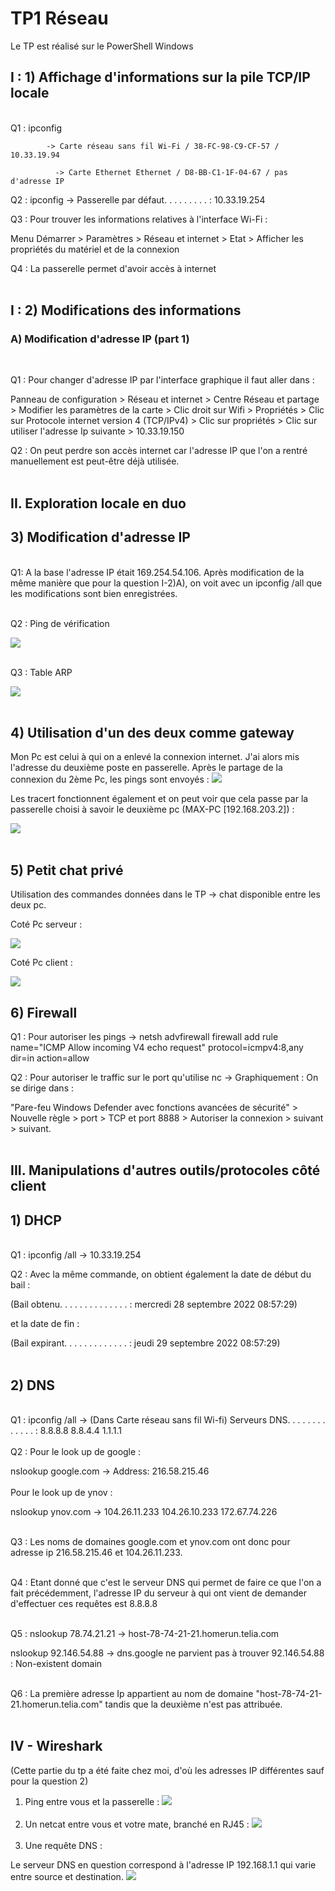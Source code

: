 # TP1 Réseau
Le TP est réalisé sur le PowerShell Windows
## I : 1) Affichage d'informations sur la pile TCP/IP locale
<br>
Q1 : ipconfig 

            -> Carte réseau sans fil Wi-Fi / 38-FC-98-C9-CF-57 / 10.33.19.94
              
              -> Carte Ethernet Ethernet / D8-BB-C1-1F-04-67 / pas d'adresse IP

Q2 : ipconfig -> Passerelle par défaut. . . . . . . . . : 10.33.19.254

Q3 : Pour trouver les informations relatives à l'interface Wi-Fi :

Menu Démarrer > Paramètres > Réseau et internet > Etat > Afficher les propriétés du matériel et de la connexion

Q4 : La passerelle permet d'avoir accès à internet 
<br><br>

## I : 2) Modifications des informations
### A) Modification d'adresse IP (part 1)
<br>

Q1 : Pour changer d'adresse IP par l'interface graphique il faut aller dans  :

Panneau de configuration > Réseau et internet > Centre Réseau et partage > Modifier les paramètres de la carte > Clic droit sur Wifi > Propriétés > Clic sur Protocole internet version 4 (TCP/IPv4) > Clic sur propriétés > Clic sur utiliser l'adresse Ip suivante > 10.33.19.150

Q2 : On peut perdre son accès internet car l'adresse IP que l'on a rentré manuellement est peut-être déjà utilisée.
<br><br>

## II. Exploration locale en duo
## 3) Modification d'adresse IP
<br>
Q1: A la base l'adresse IP était 169.254.54.106. Après modification de la même manière que pour la question I-2)A), on voit avec un ipconfig /all que les modifications sont bien enregistrées.
<br><br>

Q2 : Ping de vérification

![](ping.png)
<br><br>

Q3 : Table ARP

![](arp.PNG)
<br><br>

## 4) Utilisation d'un des deux comme gateway
Mon Pc est celui à qui on a enlevé la connexion internet. J'ai alors mis l'adresse du deuxième poste en passerelle. Après le partage de la connexion du 2ème Pc, les pings sont envoyés :
![](ping2.PNG)

Les tracert fonctionnent également et on peut voir que cela passe par la passerelle choisi à savoir le deuxième pc (MAX-PC [192.168.203.2]) :

![](tracert.PNG)
<br><br>

## 5) Petit chat privé
Utilisation des commandes données dans le TP -> chat disponible entre les deux pc.

Coté Pc serveur :

![](chat2.PNG)

Coté Pc client :

![](chat.PNG)
## 6) Firewall
Q1 : Pour autoriser les pings -> netsh advfirewall firewall add rule name="ICMP Allow incoming V4 echo request" protocol=icmpv4:8,any dir=in action=allow

Q2 : Pour autoriser le traffic sur le port qu'utilise nc -> Graphiquement : On se dirige dans :

"Pare-feu Windows Defender avec fonctions avancées de sécurité" > Nouvelle règle > port > TCP et port 8888 > Autoriser la connexion > suivant > suivant.
<br><br>

## III. Manipulations d'autres outils/protocoles côté client
## 1) DHCP
<br>
Q1 : ipconfig /all -> 10.33.19.254

Q2 : Avec la même commande, on obtient également la date de début du bail :

(Bail obtenu. . . . . . . . . . . . . . : mercredi 28 septembre 2022 08:57:29) 

et la date de fin :

(Bail expirant. . . . . . . . . . . . . : jeudi 29 septembre 2022 08:57:29)
<br><br>

## 2) DNS
<br>
Q1 : ipconfig /all -> (Dans Carte réseau sans fil Wi-fi)    Serveurs DNS. . .  . . . . . . . . . . : 8.8.8.8
                                       8.8.4.4
                                       1.1.1.1
<br><br>
Q2 : Pour le look up de google :

nslookup google.com -> Address:   216.58.215.46
<br><br>
Pour le look up de ynov :

nslookup ynov.com ->           104.26.11.233
          104.26.10.233
          172.67.74.226

<br>
Q3 : Les noms de domaines google.com et ynov.com ont donc pour adresse ip 216.58.215.46 et 104.26.11.233.
<br><br>

Q4 : Etant donné que c'est le serveur DNS qui permet de faire ce que l'on a fait précédemment, l'adresse IP du serveur à qui ont vient de demander d'effectuer ces requêtes est 8.8.8.8
<br><br>

Q5 : nslookup 78.74.21.21 -> host-78-74-21-21.homerun.telia.com

nslookup 92.146.54.88 -> dns.google ne parvient pas à trouver 92.146.54.88 : Non-existent domain
<br><br>

Q6 : La première adresse Ip appartient au nom de domaine "host-78-74-21-21.homerun.telia.com" tandis que la deuxième n'est pas attribuée.
<br><br>

## IV - Wireshark
(Cette partie du tp a été faite chez moi, d'où les adresses IP différentes sauf pour la question 2)
1) Ping entre vous et la passerelle :
![](ping_wireshark_passerelle.PNG)
<br><br>
2) Un netcat entre vous et votre mate, branché en RJ45 :
![](wireshark_chat.PNG)
<br><br>
3) Une requête DNS :

Le serveur DNS en question correspond à l'adresse IP 192.168.1.1 qui varie entre source et destination.
![](wireshark_dns.PNG)
